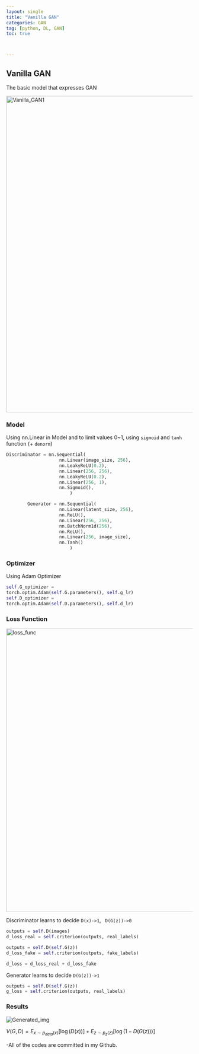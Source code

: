 ```yaml
---
layout: single
title: "Vanilla GAN"
categories: GAN
tag: [python, DL, GAN]
toc: true



---
```


## Vanilla GAN

The basic model that expresses GAN

<img width="853" alt="Vanilla_GAN1" src="https://user-images.githubusercontent.com/125730912/226577263-f31e15cf-bd63-4473-bc7e-a2b9294d59cf.png">


### Model

Using nn.Linear in Model and to limit values 0~1, using ```sigmoid``` and ```tanh``` function (+ ```denorm```)

```python
Discriminator = nn.Sequential(
            		nn.Linear(image_size, 256),
            		nn.LeakyReLU(0.2),
            		nn.Linear(256, 256),
            		nn.LeakyReLU(0.2),
            		nn.Linear(256, 1),
            		nn.Sigmoid(),
        				)

		Generator = nn.Sequential(
            		nn.Linear(latent_size, 256),
            		nn.ReLU(),
            		nn.Linear(256, 256),
            		nn.BatchNorm1d(256),
            		nn.ReLU(),
            		nn.Linear(256, image_size),
            		nn.Tanh()
        				)
```

### Optimizer

Using Adam Optimizer

```python
self.G_optimizer =
torch.optim.Adam(self.G.parameters(), self.g_lr)
self.D_optimizer =
torch.optim.Adam(self.D.parameters(), self.d_lr)
```

### Loss Function

<img width="764" alt="loss_func" src="https://user-images.githubusercontent.com/125730912/226577341-798a5376-c2ff-40f2-a288-0e62c4fc170b.png">


Discriminator learns to decide ``D(x)->1``, `` D(G(z))->0``

```python
outputs = self.D(images)
d_loss_real = self.criterion(outputs, real_labels)

outputs = self.D(self.G(z))
d_loss_fake = self.criterion(outputs, fake_labels)

d_loss = d_loss_real + d_loss_fake
```

Generator learns to decide ``D(G(z))->1``

```python
outputs = self.D(self.G(z))
g_loss = self.criterion(outputs, real_labels)
```

### Results

![Generated_img](https://user-images.githubusercontent.com/125730912/226577390-7f310afe-a383-40bf-a5ca-8808da01df2c.png)


$V(G, D) = E_ {x \sim p_ {data} (x)} [ \log(D(x)) ] + E_ {z \sim p_ {z} (z)} [ \log(1-D(G(z))) ]$



-All of the codes are committed in my Github.

